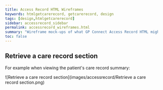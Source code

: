 ```yaml
---
title: Access Record HTML Wireframes
keywords: htmlgetcarerecord, getcarerecord, design
tags: [design,htmlgetcarerecord]
sidebar: accessrecord_sidebar
permalink: accessrecord_wireframes.html
summary: "Wireframe mock-ups of what GP Connect Access Record HTML might look like in a consumer application"
toc: false
---
```


## Retrieve a care record section ##

For example when viewing the patient's care record summary:

![Retrieve a care record section](images/accessrecord/Retrieve a care record section.png)
